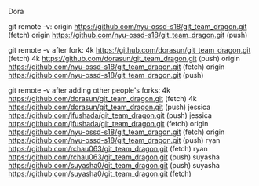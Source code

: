 Dora

git remote -v:
origin	https://github.com/nyu-ossd-s18/git_team_dragon.git (fetch)
origin	https://github.com/nyu-ossd-s18/git_team_dragon.git (push)

git remote -v after fork:
4k	https://github.com/dorasun/git_team_dragon.git (fetch)
4k	https://github.com/dorasun/git_team_dragon.git (push)
origin	https://github.com/nyu-ossd-s18/git_team_dragon.git (fetch)
origin	https://github.com/nyu-ossd-s18/git_team_dragon.git (push)

git remote -v after adding other people's forks:
4k	https://github.com/dorasun/git_team_dragon.git (fetch)
4k	https://github.com/dorasun/git_team_dragon.git (push)
jessica	https://github.com/jfushada/git_team_dragon.git (push)
jessica	https://github.com/jfushada/git_team_dragon.git (fetch)
origin	https://github.com/nyu-ossd-s18/git_team_dragon.git (fetch)
origin	https://github.com/nyu-ossd-s18/git_team_dragon.git (push)
ryan	https://github.com/rchau063/git_team_dragon.git (fetch)
ryan	https://github.com/rchau063/git_team_dragon.git (push)
suyasha	https://github.com/suyasha0/git_team_dragon.git (push)
suyasha	https://github.com/suyasha0/git_team_dragon.git (fetch)
